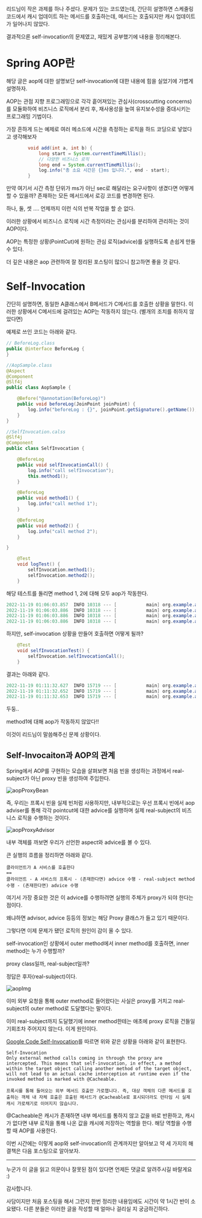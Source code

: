 리드님이 작은 과제를 하나 주셨다.
문제가 있는 코드였는데, 간단히 설명하면 스케줄링 코드에서 캐시 업데이트 하는 메서드를 호출하는데, 메서드는 호출되지만 캐시 업데이트가 일어나지 않았다.

결과적으론 self-invocation의 문제였고, 재밌게 공부했기에 내용을 정리해본다.

# Spring AOP란

해당 글은 aop에 대한 설명보단 self-invocation에 대한 내용에 힘을 실었기에 가볍게 설명하자.

AOP는 관점 지향 프로그래밍으로 각각 흩어져있는 관심사(crosscutting concerns)를 모듈화하여 비즈니스 로직에서 분리 후, 재사용성을 높여 유지보수성을 증대시키는 프로그래밍 기법이다.

가장 흔하게 드는 예제로 여러 메소드에 시간을 측정하는 로직을 하드 코딩으로 넣었다고 생각해보자

```java
        void add(int a, int b) {
            long start = System.currentTimeMillis();
            // 다양한 비즈니스 로직
            long end = System.currentTimeMillis();
            log.info("총 소요 시간은 {}ms 입니다.", end - start);
        }
```

만약 여기서 시간 측정 단위가 ms가 아닌 sec로 해달라는 요구사항이 생겼다면 어떻게 할 수 있을까?
존재하는 모든 메서드에서 로깅 코드를 변경하면 된다.

하나, 둘, 셋 .... 언제까지 이런 식의 반복 작업을 할 순 없다.

이러한 상황에서 비즈니스 로직에 시간 측정이라는 관심사를 분리하여 관리하는 것이 AOP이다.

AOP는 특정한 상황(PointCut)에 원하는 관심 로직(advice)를 실행하도록 손쉽게 만들 수 있다.

더 깊은 내용은 aop 관련하여 잘 정리된 포스팅이 많으니 참고하면 좋을 것 같다.

# Self-Invocation

간단히 설명하면, 동일한 A클래스에서 B메서드가 C메서드를 호출한 상황을 말한다.
이러한 상황에서 C메서드에 걸려있는 AOP는 작동하지 않는다. (별개의 조치를 취하지 않았다면)

예제로 쓰인 코드는 아래와 같다.

```java
// BeforeLog.class
public @interface BeforeLog {
}

//AopSample.class
@Aspect
@Component
@Slf4j
public class AopSample {

    @Before("@annotation(BeforeLog)")
    public void beforeLog(JoinPoint joinPoint) {
        log.info("beforeLog : {}", joinPoint.getSignature().getName());
    }
}

```

```java
//SelfInvocation.calss
@Slf4j
@Component
public class SelfInvocation {

    @BeforeLog
    public void selfInvocationCall() {
        log.info("call selfInvocation");
        this.method1();
    }

    @BeforeLog
    public void method1() {
        log.info("call method 1");
    }

    @BeforeLog
    public void method2() {
        log.info("call method 2");
    }

}
```

```java
    @Test
    void logTest() {
        selfInvocation.method1();
        selfInvocation.method2();
    }
```

해당 테스트를 돌리면 method 1, 2에 대해 모두 aop가 작동한다.

```java
2022-11-19 01:06:03.857  INFO 10318 --- [           main] org.example.aop.AopSample                : beforeLog : method1
2022-11-19 01:06:03.886  INFO 10318 --- [           main] org.example.aop.SelfInvocation           : call method 1
2022-11-19 01:06:03.886  INFO 10318 --- [           main] org.example.aop.AopSample                : beforeLog : method2
2022-11-19 01:06:03.886  INFO 10318 --- [           main] org.example.aop.SelfInvocation           : call method 2
```

하지만, self-invocation 상황을 만들어 호출하면 어떻게 될까?

```java
    @Test
    void selfInvocationTest() {
        selfInvocation.selfInvocationCall();
    }
```

결과는 아래와 같다.

```java
2022-11-19 01:11:32.627  INFO 15719 --- [           main] org.example.aop.AopSample                : beforeLog : selfInvocationCall
2022-11-19 01:11:32.652  INFO 15719 --- [           main] org.example.aop.SelfInvocation           : call selfInvocation
2022-11-19 01:11:32.653  INFO 15719 --- [           main] org.example.aop.SelfInvocation           : call method 1

```

두둥..

method1에 대해 aop가 작동하지 않았다!!

이것이 리드님이 말씀해주신 문제 상황이다.

## Self-Invocaiton과 AOP의 관계

Spring에서 AOP를 구현하는 모습을 살펴보면 처음 빈을 생성하는 과정에서 real-subject가 아닌 proxy 빈을 생성하여 주입한다.

![aopProxyBean](./img/aopProxyBean.png)

즉, 우리는 프록시 빈을 실제 빈처럼 사용하지만, 내부적으로는 우선 프록시 빈에서 aop adviser를 통해 각각 pointcut에 대한 advice를 실행하며 실제 real-subject의 비즈니스 로직을 수행하는 것이다.

![aopProxyAdvisor](./img/aopProxyAdvisor.png)

내부 객체를 까보면 우리가 선언한 aspect와 advice를 볼 수 있다.

큰 실행의 흐름을 정리하면 아래와 같다.

```
클라이언트가 A 서비스를 호출한다
==
클라이언트 - A 서비스의 프록시 - (존재한다면) advice 수행 - real-subject method 수행 - (존재한다면) advice 수행
```

여기서 가장 중요한 것은 이 advice를 수행하려면 실행의 주체가 proxy가 되야 한다는 점이다.

왜냐하면 advisor, advice 등등의 정보는 해당 Proxy 클래스가 들고 있기 때문이다.

그렇다면 이제 문제가 됐던 로직의 원인이 감이 올 수 있다.

self-invocation인 상황에서 outer method에서 inner method를 호출하면, inner method는 누가 수행할까?

proxy class일까, real-subject일까?

정답은 후자(real-subject)이다.

![aopImg](./img/aopProxyImg.png)

이미 외부 요청을 통해 outer method로 들어왔다는 사실은 proxy를 거치고 real-subject의 outer method로 도달했다는 말이다.

이미 real-subject까지 도달했기에 inner method한테는 애초에 proxy 로직을 건들일 기회조차 주어지지 않는다. 이게 원인이다.

[Google Code Self-Invocation](https://code.google.com/archive/p/ehcache-spring-annotations/wikis/UsingCacheable.wiki)를 따르면 위와 같은 상황을 아래와 같이 표현한다.

```
Self-Invocation
Only external method calls coming in through the proxy are intercepted. This means that self-invocation, in effect, a method within the target object calling another method of the target object, will not lead to an actual cache interception at runtime even if the invoked method is marked with @Cacheable.

프록시를 통해 들어오는 외부 메서드 호출만 가로챕니다. 즉, 대상 객체의 다른 메서드를 호출하는 객체 내 자체 호출은 호출된 메서드가 @Cacheable로 표시되더라도 런타임 시 실제 캐시 가로채기로 이어지지 않습니다.
```

@Cacheable은 캐시가 존재하면 내부 메서드를 통하지 않고 값을 바로 반환하고, 캐시가 없다면 내부 로직을 통해 나온 값을 캐시에 저장하는 역할을 한다. 해당 역할을 수행할 때 AOP를 사용한다.

이번 시간에는 이렇게 aop와 self-invocation의 관계까지만 알아보고 약 세 가지의 해결책은 다음 포스팅으로 알아보자.

---

누군가 이 글을 읽고 의문이나 잘못된 점이 있다면 언제든 댓글로 알려주시길 바랄게요 :)

감사합니다.

사담이지만 처음 포스팅을 해서 그런지 한번 정리한 내용임에도 시간이 약 1시간 반이 소요됐다. 다른 분들은 이러한 글을 작성할 때 얼마나 걸리실 지 궁금하긴하다.
